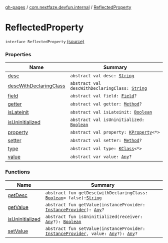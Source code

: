 [gh-pages](../../index.md) / [com.nextfaze.devfun.internal](../index.md) / [ReflectedProperty](./index.md)

# ReflectedProperty

`interface ReflectedProperty` [(source)](https://github.com/NextFaze/dev-fun/tree/master/devfun/src/main/java/com/nextfaze/devfun/internal/Reflected.kt#L54)

### Properties

| Name | Summary |
|---|---|
| [desc](desc.md) | `abstract val desc: `[`String`](https://kotlinlang.org/api/latest/jvm/stdlib/kotlin/-string/index.html) |
| [descWithDeclaringClass](desc-with-declaring-class.md) | `abstract val descWithDeclaringClass: `[`String`](https://kotlinlang.org/api/latest/jvm/stdlib/kotlin/-string/index.html) |
| [field](field.md) | `abstract val field: `[`Field`](https://developer.android.com/reference/java/lang/reflect/Field.html)`?` |
| [getter](getter.md) | `abstract val getter: `[`Method`](https://developer.android.com/reference/java/lang/reflect/Method.html)`?` |
| [isLateinit](is-lateinit.md) | `abstract val isLateinit: `[`Boolean`](https://kotlinlang.org/api/latest/jvm/stdlib/kotlin/-boolean/index.html) |
| [isUninitialized](is-uninitialized.md) | `abstract val isUninitialized: `[`Boolean`](https://kotlinlang.org/api/latest/jvm/stdlib/kotlin/-boolean/index.html) |
| [property](property.md) | `abstract val property: `[`KProperty`](https://kotlinlang.org/api/latest/jvm/stdlib/kotlin.reflect/-k-property/index.html)`<*>` |
| [setter](setter.md) | `abstract val setter: `[`Method`](https://developer.android.com/reference/java/lang/reflect/Method.html)`?` |
| [type](type.md) | `abstract val type: `[`KClass`](https://kotlinlang.org/api/latest/jvm/stdlib/kotlin.reflect/-k-class/index.html)`<*>` |
| [value](value.md) | `abstract var value: `[`Any`](https://kotlinlang.org/api/latest/jvm/stdlib/kotlin/-any/index.html)`?` |

### Functions

| Name | Summary |
|---|---|
| [getDesc](get-desc.md) | `abstract fun getDesc(withDeclaringClass: `[`Boolean`](https://kotlinlang.org/api/latest/jvm/stdlib/kotlin/-boolean/index.html)` = false): `[`String`](https://kotlinlang.org/api/latest/jvm/stdlib/kotlin/-string/index.html) |
| [getValue](get-value.md) | `abstract fun getValue(instanceProvider: `[`InstanceProvider`](../../com.nextfaze.devfun.inject/-instance-provider/index.md)`): `[`Any`](https://kotlinlang.org/api/latest/jvm/stdlib/kotlin/-any/index.html)`?` |
| [isUninitialized](is-uninitialized.md) | `abstract fun isUninitialized(receiver: `[`Any`](https://kotlinlang.org/api/latest/jvm/stdlib/kotlin/-any/index.html)`?): `[`Boolean`](https://kotlinlang.org/api/latest/jvm/stdlib/kotlin/-boolean/index.html) |
| [setValue](set-value.md) | `abstract fun setValue(instanceProvider: `[`InstanceProvider`](../../com.nextfaze.devfun.inject/-instance-provider/index.md)`, value: `[`Any`](https://kotlinlang.org/api/latest/jvm/stdlib/kotlin/-any/index.html)`?): `[`Any`](https://kotlinlang.org/api/latest/jvm/stdlib/kotlin/-any/index.html)`?` |
